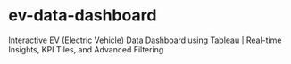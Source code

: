 # ev-data-dashboard
Interactive EV (Electric Vehicle) Data Dashboard using Tableau | Real-time Insights, KPI Tiles, and Advanced Filtering
